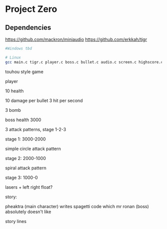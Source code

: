 # Project Zero


## Dependencies

https://github.com/mackron/miniaudio
https://github.com/erkkah/tigr

```sh
#Windows tbd

# Linux
gcc main.c tigr.c player.c boss.c bullet.c audio.c screen.c highscore.c -o ./dist/out -lGLU -lGL -lX11 -lm && ./dist/out

```

touhou style game

player

10 health

10 damage per bullet
3 hit per second

3 bomb

boss
health 3000

3 attack patterns, stage 1-2-3


stage 1: 3000-2000

simple circle attack pattern

stage 2: 2000-1000

spiral attack pattern

stage 3: 1000-0

lasers + left right float?

story:

pheaktra (main character) writes spagetti code which mr ronan (boss) absolutely doesn't like

story lines